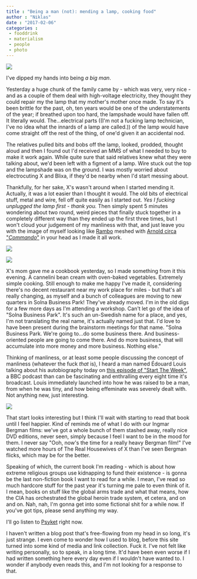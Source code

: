 ```yaml
---
title : "Being a man (not): mending a lamp, cooking food"
author : "Niklas"
date : "2017-02-06"
categories : 
 - fooddrink
 - materialism
 - people
 - photo
---
```


[![](https://niklasblog.com/wp-content/wp-image-1950103739jpg.jpg)](https://niklasblog.com/wp-content/wp-image-1950103739jpg.jpg)

I've dipped my hands into being _a big man_.

Yesterday a huge chunk of the family came by - which was very, very nice - and as a couple of them deal with high-voltage electricity, they thought they could repair my the lamp that my mother's mother once made. To say it's been brittle for the past, oh, ten years would be one of the understatements of the year; if breathed upon too hard, the lampshade would have fallen off. It literally would. The...electrical parts ((I'm not a fucking lamp technician, I've no idea what the innards of a lamp are called.)) of the lamp would have come straight off the rest of the thing, of one'd given it an accidental nod.

The relatives pulled bits and bobs off the lamp, looked, prodded, thought aloud and then I found out I'd received an MMS of what I needed to buy to make it work again. While quite sure that said relatives knew what they were talking about, we'd been left with a figment of a lamp. Wire stuck out the top and the lampshade was on the ground. I was mostly worried about electrocuting X and Blixa, if they'd be nearby when I'd start messing about.

Thankfully, for her sake, X's wasn't around when I started mending it. Actually, it was a lot easier than I thought it would. The old bits of electrical stuff, metal and wire, fell off quite easily as I started out. _Yes I fucking unplugged the lamp first - thank you._ Then simply spent 5 minutes wondering about two round, weird pieces that finally stuck together in a completely different way than they ended up the first three times, but I won't cloud your judgement of my manliness with that, and just leave you with the image of myself looking like [Rambo](http://cdn.collider.com/wp-content/uploads/2015/09/rambo-first-blood-brian-dennehy-stallone.jpg) meshed with [Arnold circa "_Commando_"](http://images.amcnetworks.com/blogs.amctv.com/wp-content/uploads/2008/10/arnold-commando-560.jpg) in your head as I made it all work.

[![](https://niklasblog.com/wp-content/wp-image-1474638385jpg.jpg)](https://niklasblog.com/wp-content/wp-image-1474638385jpg.jpg)

[![](https://niklasblog.com/wp-content/wp-image-1700816588jpg.jpg)](https://niklasblog.com/wp-content/wp-image-1700816588jpg.jpg)

X's mom gave me a cookbook yesterday, so I made something from it this evening. A cannelini bean cream with oven-baked vegetables. Extremely simple cooking. Still enough to make me happy I've made it, considering there's no decent restaurant near my work place for miles - but that's all really changing, as myself and a bunch of colleagues are moving to new quarters in Solna Business Park! They've already moved. I'm in the old digs for a few more days as I'm attending a workshop. Can't let go of the idea of "Solna Business Park". It's such an un-Swedish name for a place, and yes, I'm not translating the real name, it's actually named just that. I'd love to have been present during the brainstorm meetings for that name. "Solna Business Park. We're going to...do some business there. And business-oriented people are going to come there. And do more business, that will accumulate into more money and more business. Nothing else."

Thinking of manliness, or at least some people discussing the concept of manliness (whatever the fuck _that_ is), I heard a man named Édouard Louis talking about his autobiography today on [this episode of "Start The Week"](http://www.bbc.co.uk/programmes/b08cqqd6), a BBC podcast than can be fascinating and enthralling every eight time it's broadcast. Louis immediately launched into how he was raised to be a man, from when he was tiny, and how being effeminate was severely dealt with. Not anything new, just interesting.

[![](https://niklasblog.com/wp-content/2017-02-06-eddy.png)](https://niklasblog.com/wp-content/2017-02-06-eddy.png)

That start looks interesting but I think I'll wait with starting to read that book until I feel happier. Kind of reminds me of what I do with our Ingmar Bergman films: we've got a whole bunch of them stashed away, really nice DVD editions, never seen, simply because I feel I want to be in the mood for them. I never say "Ooh, now's the time for a really heavy Bergman film!" I've watched more hours of The Real Housewives of X than I've seen Bergman flicks, which may be for the better.

Speaking of which, the current book I'm reading - which is about how extreme religious groups use kidnapping to fund their existence - is gonna be the last non-fiction book I want to read for a while. I mean, I've read so much hardcore stuff for the past year it's turning me pale to even think of it. I mean, books on stuff like the global arms trade and what that means, how the CIA has orchestrated the global heroin trade system, et cetera, and on and on. Nah, nah, I'm gonna get into some fictional shit for a while now. If you've got tips, please send anything my way.

I'll go listen to [Psyket](http://sverigesradio.se/sida/avsnitt/857763?programid=4852) right now.

I haven't written a blog post that's free-flowing from my head in so long, it's just strange. I even come to wonder how I used to blog, before this site turned into some kind of media and link collection. Fuck it. I've not felt like writing personally, so to speak, in a long time. It'd have been even worse if I had written something here every day even if I wouldn't have wanted to. I wonder if anybody even reads this, and I'm not looking for a response to that.
